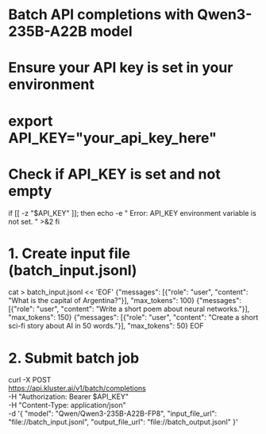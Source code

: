 # Batch API completions with Qwen3-235B-A22B model

# Ensure your API key is set in your environment
# export API_KEY="your_api_key_here"

# Check if API_KEY is set and not empty
if [[ -z "$API_KEY" ]]; then
    echo -e "
Error: API_KEY environment variable is not set.
" >&2
fi

# 1. Create input file (batch_input.jsonl)
cat > batch_input.jsonl << 'EOF'
{"messages": [{"role": "user", "content": "What is the capital of Argentina?"}], "max_tokens": 100}
{"messages": [{"role": "user", "content": "Write a short poem about neural networks."}], "max_tokens": 150}
{"messages": [{"role": "user", "content": "Create a short sci-fi story about AI in 50 words."}], "max_tokens": 50}
EOF

# 2. Submit batch job
curl -X POST \
  https://api.kluster.ai/v1/batch/completions \
  -H "Authorization: Bearer $API_KEY" \
  -H "Content-Type: application/json" \
  -d '{
    "model": "Qwen/Qwen3-235B-A22B-FP8",
    "input_file_url": "file://batch_input.jsonl",
    "output_file_url": "file://batch_output.jsonl"
  }'
